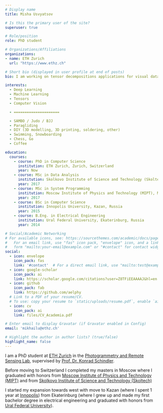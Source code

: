 ```yaml
---
# Display name
title: Misha Usvyatsov

# Is this the primary user of the site?
superuser: true

# Role/position
role: PhD student

# Organizations/Affiliations
organizations:
- name: ETH Zurich
  url: "https://www.ethz.ch"

# Short bio (displayed in user profile at end of posts)
bio: I am working on tensor decompositions applications for visual data analysis with Deep Learning.

interests:
  - Deep Learning
  - Machine Learning
  - Tensors
  - Computer Vision

  - =====================

  - SAMBO / Judo / BJJ
  - Paragliding
  - DIY (3D modelling, 3D printing, soldering, other)
  - Swimming, Snowboarding
  - Chess, Go
  - Coffee

education:
  courses:
    - course: PhD in Computer Science
      institution: ETH Zurich, Zurich, Switzerland
      year: Now
    - course: MSc in Data Analysis
      institution: Skolkovo Institute of Science and Technology (Skoltech), Moscow, Russia
      year: 2017
    - course: MSc in System Programming
      institution: Moscow Institute of Physics and Technology (MIPT), Moscow, Russia
      year: 2017
    - course: BSc in Computer Science
      institution: Innopolis University, Kazan, Russia
      year: 2015
    - course: B.Eng. in Electrical Engineering
      institution: Ural Federal University, Ekaterinburg, Russia
      year: 2014

# Social/Academic Networking
# For available icons, see: https://sourcethemes.com/academic/docs/page-builder/#icons
#   For an email link, use "fas" icon pack, "envelope" icon, and a link in the
#   form "mailto:your-email@example.com" or "#contact" for contact widget.
social:
  - icon: envelope
    icon_pack: fas
    link: '#contact'  # For a direct email link, use "mailto:test@example.org".
  - icon: google-scholar
    icon_pack: ai
    link: https://scholar.google.com/citations?user=Z8TFiEEAAAAJ&hl=en
  - icon: github
    icon_pack: fab
    link: https://github.com/aelphy
  # Link to a PDF of your resume/CV.
  # To use: copy your resume to `static/uploads/resume.pdf`, enable `ai` icons in `params.toml`,
  - icon: cv
    icon_pack: ai
    link: files/CV_Academia.pdf

# Enter email to display Gravatar (if Gravatar enabled in Config)
email: 'mikhailu@ethz.ch'

# Highlight the author in author lists? (true/false)
highlight_name: false
---
```


I am a PhD student at [ETH Zurich](https://ethz.ch) in the [Photogrammetry and Remote Sensing Lab](https://prs.igp.ethz.ch), supervised by [Prof. Dr. Konrad Schindler](https://igp.ethz.ch/personen/person-detail.html?persid=143986).

Before moving to Switzerland I completed my masters in Moscow where I graduated with honors from [Moscow Institute of Physics and Technology (MIPT)](https://en.wikipedia.org/wiki/Moscow_Institute_of_Physics_and_Technology) and from [Skolkovo Institute of Science and Technology (Skoltech)](http://www.skoltech.ru/en)

I started my expansion towards west with move to Kazan (where I spent 1 year at [Innopolis](https://university.innopolis.ru/en/)) from Ekaterinburg (where I grew up and made my first bachelor degree in electrical engineering and graduated with honors from [Ural Federal University](https://urfu.ru/en/)).
